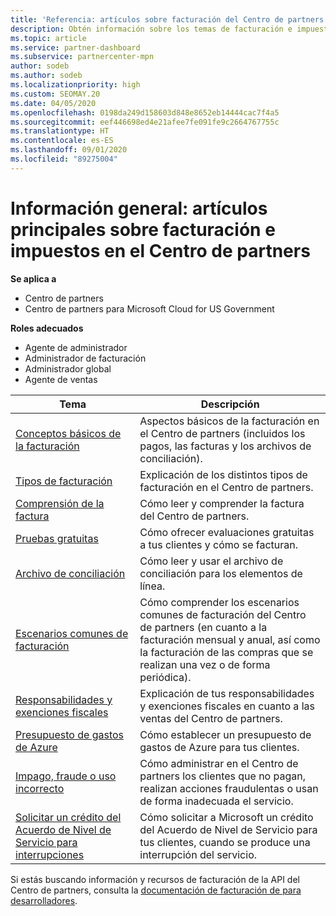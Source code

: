 ```yaml
---
title: 'Referencia: artículos sobre facturación del Centro de partners'
description: Obtén información sobre los temas de facturación e impuestos en el Centro de partners. La información abarca los recursos de facturación, las facturas, la facturación de CSP y los impuestos.
ms.topic: article
ms.service: partner-dashboard
ms.subservice: partnercenter-mpn
author: sodeb
ms.author: sodeb
ms.localizationpriority: high
ms.custom: SEOMAY.20
ms.date: 04/05/2020
ms.openlocfilehash: 0198da249d158603d848e8652eb14444cac7f4a5
ms.sourcegitcommit: eef446698ed4e21afee7fe091fe9c2664767755c
ms.translationtype: HT
ms.contentlocale: es-ES
ms.lasthandoff: 09/01/2020
ms.locfileid: "89275004"
---
```

# <a name="overview-main-billing-and-tax-articles-in-partner-center"></a>Información general: artículos principales sobre facturación e impuestos en el Centro de partners

**Se aplica a**

- Centro de partners
- Centro de partners para Microsoft Cloud for US Government

**Roles adecuados**

- Agente de administrador
- Administrador de facturación
- Administrador global
- Agente de ventas

| Tema | Descripción |
| ----- | ----------- |
| [Conceptos básicos de la facturación](billing-basics.md) | Aspectos básicos de la facturación en el Centro de partners (incluidos los pagos, las facturas y los archivos de conciliación). |
| [Tipos de facturación](billing-different-types.md) | Explicación de los distintos tipos de facturación en el Centro de partners. |
| [Comprensión de la factura](read-your-bill.md) | Cómo leer y comprender la factura del Centro de partners. |
| [Pruebas gratuitas](offer-your-customers-trials-of-microsoft-products.md) | Cómo ofrecer evaluaciones gratuitas a tus clientes y cómo se facturan. |
| [Archivo de conciliación](use-the-reconciliation-files.md) | Cómo leer y usar el archivo de conciliación para los elementos de línea. |
| [Escenarios comunes de facturación](common-billing-scenarios.md) | Cómo comprender los escenarios comunes de facturación del Centro de partners (en cuanto a la facturación mensual y anual, así como la facturación de las compras que se realizan una vez o de forma periódica). |
| [Responsabilidades y exenciones fiscales](tax-and-tax-exemptions.md) | Explicación de tus responsabilidades y exenciones fiscales en cuanto a las ventas del Centro de partners. |
| [Presupuesto de gastos de Azure](set-an-azure-spending-budget-for-your-customers.md) | Cómo establecer un presupuesto de gastos de Azure para tus clientes. |
| [Impago, fraude o uso incorrecto](non-payment-fraud-misuse.md) | Cómo administrar en el Centro de partners los clientes que no pagan, realizan acciones fraudulentas o usan de forma inadecuada el servicio. |
| [Solicitar un crédito del Acuerdo de Nivel de Servicio para interrupciones](request-credit.md) | Cómo solicitar a Microsoft un crédito del Acuerdo de Nivel de Servicio para tus clientes, cuando se produce una interrupción del servicio. |

Si estás buscando información y recursos de facturación de la API del Centro de partners, consulta la [documentación de facturación de para desarrolladores](https://docs.microsoft.com/partner-center/develop/manage-billing).
